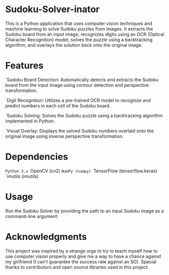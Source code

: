 # Sudoku-Solver-inator
This is a Python application that uses computer vision techniques and machine learning to solve Sudoku puzzles from images. It extracts the Sudoku board from an input image, recognizes digits using an OCR (Optical Character Recognition) model, solves the puzzle using a backtracking algorithm, and overlays the solution back onto the original image.


# Features
`Sudoku Board Detection: Automatically detects and extracts the Sudoku board from the input image using contour detection and perspective transformation.

`Digit Recognition: Utilizes a pre-trained OCR model to recognize and predict numbers in each cell of the Sudoku board.

`Sudoku Solving: Solves the Sudoku puzzle using a backtracking algorithm implemented in Python.

`Visual Overlay: Displays the solved Sudoku numbers overlaid onto the original image using inverse perspective transformation.

# Dependencies
`Python 3.x
`OpenCV (cv2)
`NumPy (numpy)
`TensorFlow (tensorflow.keras)
`imutils (imutils)

# Usage
Run the Sudoku Solver by providing the path to an input Sudoku image as a command-line argument:

# Acknowledgments
This project was inspired by a strange urge to try to teach myself how to use computer vision properly and give me a way to have a chance against my girlfriend (I can't guarantee the success rate against an SO).
Special thanks to contributors and open source libraries used in this project.

